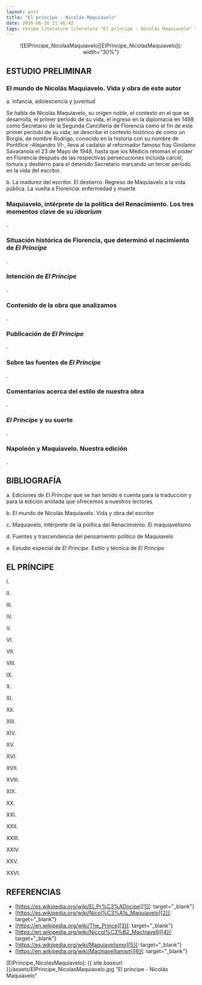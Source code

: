 ```yaml
---
layout: post
title: "El príncipe - Nicolás Maquiavelo"
date: 2016-06-16 21:46:42
tags: review literature literatura "El príncipe - Nicolás Maquiavelo" "El príncipe" "Nicolás Maquiavelo" ElPrincipe NicolasMaquiavelo
---
```




<div style="text-align:center" markdown="1">
![ElPrincipe_NicolasMaquiavelo][ElPrincipe_NicolasMaquiavelo]{: width="30%"}
</div>



## ESTUDIO PRELIMINAR

### El mundo de Nicolás Maquiavelo. Vida y obra de este autor
a. Infancia, adolescencia y juventud

Se habla de Nicolás Maquiavelo, su orígen noble, el contexto en el que se desarrolla, el primer período de su vida, el ingreso en la diplomacia en 1498 como Secretario de la Segunda Cancillería de Florencia como el fin de este primer período de su vida; se describe el contexto histórico de como un Borgia, de nombre Rodrigo, conocido en la historia con su nombre de Pontífice -Alejandro VI-, lleva al cadalso al reformador famoso fray Girolamo Savaranola el 23 de Mayo de 1948, hasta que los Médicis retoman el poder en Florencia después de las respectivas persecuciones incluída cárcel, tortura y destierro para el detenido Secretario marcando un tercer período en la vida del escritor.

b. La madurez del escritor. El destierro. Regreso de Maquiavelo a la vida pública. La vuelta a Florencia: enfermedad y muerte


### Maquiavelo, intérprete de la política del Renacimiento. Los tres momentos clave de su *idearium*
.


### Situación histórica de Florencia, que determinó el nacimiento de *El Príncipe*
.


### Intención de *El Príncipe*
.


### Contenido de la obra que analizamos
.


### Publicación de *El Príncipe*
.


### Sobre las fuentes de *El Príncipe*
.


### Comentarios acerca del estilo de nuestra obra
.


### *El Príncipe* y su suerte
.


### Napoleón y Maquiavelo. Nuestra edición
.



## BIBLIOGRAFÍA
a. Ediciones de *El Príncipe* que se han tenido e cuenta para la traducción y para la edición anotada que ofrecemos a nuestros lectores

b. El mundo de Nicolás Maquiavelo. Vida y obra del escritor

c. Maquiavelo, intérprete de la política del Renacimiento. El maquiavelismo

d. Fuentes y trascendencia del pensamiento político de Maquiavelo

e. Estudio especial de *El Príncipe*. Estilo y técnica de *El Príncipe*



## EL PRÍNCIPE

I.

II.

III.

IV.

V.

VI.

VII.

VIII.

IX.

X.

XI.

XII.

XIII.

XIV.

XV.

XVI.

XVII.

XVIII.

XIX.

XX.

XXI.

XXII.

XXIII.

XXIV.

XXV.

XXVI.




## REFERENCIAS
* [https://es.wikipedia.org/wiki/El_Pr%C3%ADncipe][1]{: target="_blank"}
* [https://es.wikipedia.org/wiki/Nicol%C3%A1s_Maquiavelo][2]{: target="_blank"}
* [https://en.wikipedia.org/wiki/The_Prince][3]{: target="_blank"}
* [https://en.wikipedia.org/wiki/Niccol%C3%B2_Machiavelli][4]{: target="_blank"}
* [https://es.wikipedia.org/wiki/Maquiavelismo][5]{: target="_blank"}
* [https://en.wikipedia.org/wiki/Machiavellianism][6]{: target="_blank"}



[1]: https://es.wikipedia.org/wiki/El_Pr%C3%ADncipe
[2]: https://es.wikipedia.org/wiki/Nicol%C3%A1s_Maquiavelo
[3]: https://en.wikipedia.org/wiki/The_Prince
[4]: https://en.wikipedia.org/wiki/Niccol%C3%B2_Machiavelli
[5]: https://es.wikipedia.org/wiki/Maquiavelismo
[6]: https://en.wikipedia.org/wiki/Machiavellianism



[ElPrincipe_NicolasMaquiavelo]: {{ site.baseurl }}/assets/ElPrincipe_NicolasMaquiavelo.jpg "El príncipe - Nicolás Maquiavelo"
